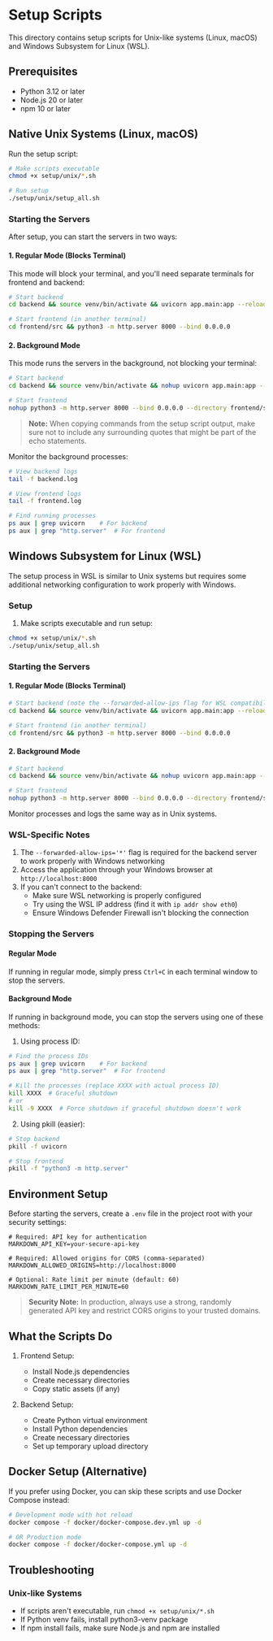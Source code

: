 # Setup Scripts

This directory contains setup scripts for Unix-like systems (Linux, macOS) and Windows Subsystem for Linux (WSL).

## Prerequisites

- Python 3.12 or later
- Node.js 20 or later
- npm 10 or later

## Native Unix Systems (Linux, macOS)

Run the setup script:
```bash
# Make scripts executable
chmod +x setup/unix/*.sh

# Run setup
./setup/unix/setup_all.sh
```

### Starting the Servers

After setup, you can start the servers in two ways:

#### 1. Regular Mode (Blocks Terminal)
This mode will block your terminal, and you'll need separate terminals for frontend and backend:
```bash
# Start backend
cd backend && source venv/bin/activate && uvicorn app.main:app --reload --port 8001 --host 0.0.0.0

# Start frontend (in another terminal)
cd frontend/src && python3 -m http.server 8000 --bind 0.0.0.0
```

#### 2. Background Mode
This mode runs the servers in the background, not blocking your terminal:
```bash
# Start backend
cd backend && source venv/bin/activate && nohup uvicorn app.main:app --reload --port 8001 --host 0.0.0.0 > backend.log 2>&1 &

# Start frontend
nohup python3 -m http.server 8000 --bind 0.0.0.0 --directory frontend/src > frontend.log 2>&1 &
```

> **Note:** When copying commands from the setup script output, make sure not to include any surrounding quotes that might be part of the echo statements.

Monitor the background processes:
```bash
# View backend logs
tail -f backend.log

# View frontend logs
tail -f frontend.log

# Find running processes
ps aux | grep uvicorn    # For backend
ps aux | grep "http.server"  # For frontend
```

## Windows Subsystem for Linux (WSL)

The setup process in WSL is similar to Unix systems but requires some additional networking configuration to work properly with Windows.

### Setup

1. Make scripts executable and run setup:
```bash
chmod +x setup/unix/*.sh
./setup/unix/setup_all.sh
```

### Starting the Servers

#### 1. Regular Mode (Blocks Terminal)
```bash
# Start backend (note the --forwarded-allow-ips flag for WSL compatibility)
cd backend && source venv/bin/activate && uvicorn app.main:app --reload --port 8001 --host 0.0.0.0 --forwarded-allow-ips='*'

# Start frontend (in another terminal)
cd frontend/src && python3 -m http.server 8000 --bind 0.0.0.0
```

#### 2. Background Mode
```bash
# Start backend
cd backend && source venv/bin/activate && nohup uvicorn app.main:app --reload --port 8001 --host 0.0.0.0 --forwarded-allow-ips='*' > backend.log 2>&1 &

# Start frontend
nohup python3 -m http.server 8000 --bind 0.0.0.0 --directory frontend/src > frontend.log 2>&1 &
```

Monitor processes and logs the same way as in Unix systems.

### WSL-Specific Notes

1. The `--forwarded-allow-ips='*'` flag is required for the backend server to work properly with Windows networking
2. Access the application through your Windows browser at `http://localhost:8000`
3. If you can't connect to the backend:
   - Make sure WSL networking is properly configured
   - Try using the WSL IP address (find it with `ip addr show eth0`)
   - Ensure Windows Defender Firewall isn't blocking the connection

### Stopping the Servers

#### Regular Mode
If running in regular mode, simply press `Ctrl+C` in each terminal window to stop the servers.

#### Background Mode
If running in background mode, you can stop the servers using one of these methods:

1. Using process ID:
```bash
# Find the process IDs
ps aux | grep uvicorn    # For backend
ps aux | grep "http.server"  # For frontend

# Kill the processes (replace XXXX with actual process ID)
kill XXXX  # Graceful shutdown
# or
kill -9 XXXX  # Force shutdown if graceful shutdown doesn't work
```

2. Using pkill (easier):
```bash
# Stop backend
pkill -f uvicorn

# Stop frontend
pkill -f "python3 -m http.server"
```

## Environment Setup

Before starting the servers, create a `.env` file in the project root with your security settings:

```env
# Required: API key for authentication
MARKDOWN_API_KEY=your-secure-api-key

# Required: Allowed origins for CORS (comma-separated)
MARKDOWN_ALLOWED_ORIGINS=http://localhost:8000

# Optional: Rate limit per minute (default: 60)
MARKDOWN_RATE_LIMIT_PER_MINUTE=60
```

> **Security Note:** In production, always use a strong, randomly generated API key and restrict CORS origins to your trusted domains.

## What the Scripts Do

1. Frontend Setup:
   - Install Node.js dependencies
   - Create necessary directories
   - Copy static assets (if any)

2. Backend Setup:
   - Create Python virtual environment
   - Install Python dependencies
   - Create necessary directories
   - Set up temporary upload directory

## Docker Setup (Alternative)

If you prefer using Docker, you can skip these scripts and use Docker Compose instead:

```bash
# Development mode with hot reload
docker compose -f docker/docker-compose.dev.yml up -d

# OR Production mode
docker compose -f docker/docker-compose.yml up -d
```

## Troubleshooting

### Unix-like Systems
- If scripts aren't executable, run `chmod +x setup/unix/*.sh`
- If Python venv fails, install python3-venv package
- If npm install fails, make sure Node.js and npm are installed